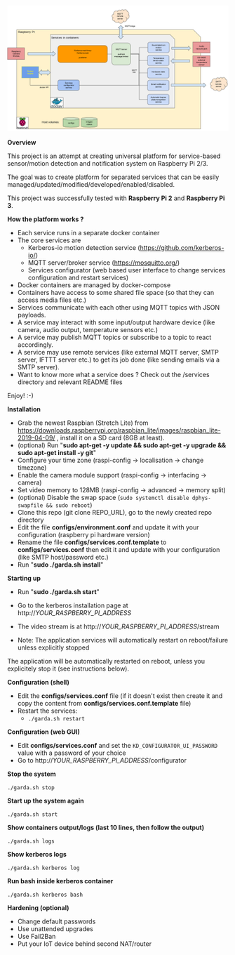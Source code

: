 ![Overall diagram](./docs/images/kerberos-flow.png "Dockerized KerberosIO flow")

**Overview**

This project is an attempt at creating universal platform for service-based sensor/motion detection and notification system on Raspberry Pi 2/3.

The goal was to create platform for separated services that can be easily managed/updated/modified/developed/enabled/disabled.

This project was successfully tested with **Raspberry Pi 2** and **Raspberry Pi 3**.

**How the platform works ?**

* Each service runs in a separate docker container
* The core services are
  * Kerberos-io motion detection service (https://github.com/kerberos-io/)
  * MQTT server/broker service (https://mosquitto.org/)
  * Services configurator (web based user interface to change services configuration and restart services)
* Docker containers are managed by docker-compose
* Containers have access to some shared file space (so that they can access media files etc.) 
* Services communicate with each other using MQTT topics with JSON payloads.
* A service may interact with some input/output hardware device (like camera, audio output, temperature sensors etc.) 
* A service may publish MQTT topics or subscribe to a topic to react accordingly. 
* A service may use remote services (like external MQTT server, SMTP server, IFTTT server etc.) to get its job done (like sending emails via a SMTP server).
* Want to know more what a service does ? Check out the /services directory and relevant README files

Enjoy! :-)
 

**Installation**

* Grab the newest Raspbian (Stretch Lite) from https://downloads.raspberrypi.org/raspbian_lite/images/raspbian_lite-2019-04-09/ , install it on a SD card (8GB at least).
* (optional) Run "**sudo apt-get -y update && sudo apt-get -y upgrade && sudo apt-get install -y git**" 
* Configure your time zone (raspi-config -> localisation -> change timezone)
* Enable the camera module support (raspi-config -> interfacing -> camera)
* Set video memory to 128MB (raspi-config -> advanced -> memory split)
* (optional) Disable the swap space (`sudo systemctl disable dphys-swapfile && sudo reboot`)
* Clone this repo (git clone REPO_URL), go to the newly created repo directory
* Edit the file **configs/environment.conf** and update it with your configuration (raspberry pi hardware version)
* Rename the file **configs/services.conf.template** to **configs/services.conf** then edit it and update with your configuration (like SMTP host/password etc.)
* Run "**sudo ./garda.sh install**"


**Starting up**

* Run "**sudo ./garda.sh start**"
 
* Go to the kerberos installation page at http://_YOUR_RASPBERRY_PI_ADDRESS_

* The video stream is at http://_YOUR_RASPBERRY_PI_ADDRESS_/stream

* Note: The application services will automatically restart on reboot/failure unless explicitly stopped 
   

The application will be automatically restarted on reboot, unless you explicitely stop it (see instructions below).

**Configuration (shell)**

* Edit the **configs/services.conf** file (if it doesn't exist then create it and copy the content from **configs/services.conf.template** file)
* Restart the services:
  * `./garda.sh restart`

**Configuration (web GUI)**

* Edit **configs/services.conf** and set the `KD_CONFIGURATOR_UI_PASSWORD` value with a password of your choice
* Go to http://_YOUR_RASPBERRY_PI_ADDRESS_/configurator   

**Stop the system**
`````
./garda.sh stop 
`````

**Start up the system again**
`````
./garda.sh start 
`````



**Show containers output/logs (last 10 lines, then follow the output)**
`````
./garda.sh logs
`````

**Show kerberos logs**
`````
./garda.sh kerberos log
`````

**Run bash inside kerberos container**
`````
./garda.sh kerberos bash
`````

**Hardening (optional)**

* Change default passwords
* Use unattended upgrades
* Use Fail2Ban 
* Put your IoT device behind second NAT/router 

